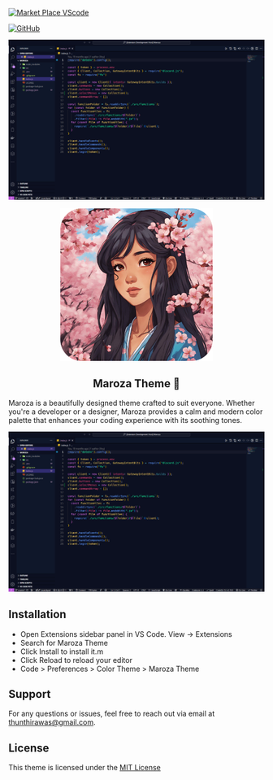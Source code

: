 
[![Market Place VScode](https://badgen.net/badge/icon/visualstudio?icon=visualstudio&label)](https://marketplace.visualstudio.com/items?itemName=thirawat27.maroza-theme)

[![GitHub](https://badgen.net/badge/icon/github?icon=github&label)](https://github.com/thirawat27)

![preview](/image/preview.png)

<div align="center">
<img src="/image/maroza.png" alt="icon" width="300" height="300">
</div>


<h2 align="center"> Maroza Theme 🌸 </h2>

Maroza is a beautifully designed theme crafted to suit everyone. Whether you're a developer or a designer, Maroza provides a calm and modern color palette that enhances your coding experience with its soothing tones.

![preview](/image/preview.png)

## Installation

 - Open Extensions sidebar panel in VS Code. View → Extensions
 - Search for Maroza Theme
 - Click Install to install it.m
 - Click Reload to reload your editor
 - Code > Preferences > Color Theme > Maroza Theme


## Support

For any questions or issues, feel free to reach out via email at thunthirawas@gmail.com.


## License

This theme is licensed under the [MIT License](https://choosealicense.com/licenses/mit/)


